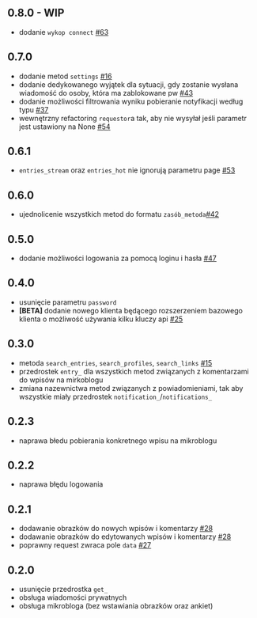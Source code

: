 ## 0.8.0 - WIP

* dodanie `wykop connect` [#63](https://github.com/krasnoludkolo/wykop-sdk-reborn/issues/63)

## 0.7.0

* dodanie metod `settings` [#16](https://github.com/krasnoludkolo/wykop-sdk-reborn/issues/16)
* dodanie dedykowanego wyjątek dla sytuacji, gdy zostanie wysłana wiadomość do osoby, która ma zablokowane pw [#43](https://github.com/krasnoludkolo/wykop-sdk-reborn/issues/43)
* dodanie możliwości filtrowania wyniku pobieranie notyfikacji według typu [#37](https://github.com/krasnoludkolo/wykop-sdk-reborn/issues/37)
* wewnętrzny refactoring `requestor`a tak, aby nie wysyłał jeśli parametr jest ustawiony na None [#54](https://github.com/krasnoludkolo/wykop-sdk-reborn/issues/54)

## 0.6.1

* `entries_stream` oraz `entries_hot` nie ignorują parametru page [#53](https://github.com/krasnoludkolo/wykop-sdk-reborn/issues/53)


## 0.6.0

* ujednolicenie wszystkich metod do formatu `zasób_metoda`[#42](https://github.com/krasnoludkolo/wykop-sdk-reborn/issues/42)

## 0.5.0

* dodanie możliwości logowania za pomocą loginu i hasła [#47](https://github.com/krasnoludkolo/wykop-sdk-reborn/issues/47)

## 0.4.0

* usunięcie parametru `password` 
* **[BETA]** dodanie nowego klienta będącego rozszerzeniem bazowego klienta o możliwość używania kilku kluczy api
  [#25](https://github.com/krasnoludkolo/wykop-sdk-reborn/issues/25)

## 0.3.0

* metoda `search_entries`, `search_profiles`, `search_links` [#15](https://github.com/krasnoludkolo/wykop-sdk-reborn/issues/15)
* przedrostek `entry_` dla wszystkich metod związanych z komentarzami do wpisów na mirkoblogu
* zmiana nazewnictwa metod związanych z powiadomieniami, tak aby wszystkie miały przedrostek `notification_`/`notifications_`

## 0.2.3

* naprawa błedu pobierania konkretnego wpisu na mikroblogu

## 0.2.2

* naprawa błędu logowania

## 0.2.1

* dodawanie obrazków do nowych wpisów i komentarzy [#28](https://github.com/krasnoludkolo/wykop-sdk-reborn/issues/28)
* dodawanie obrazków do edytowanych wpisów i komentarzy [#28](https://github.com/krasnoludkolo/wykop-sdk-reborn/issues/28)
* poprawny request zwraca pole `data` [#27](https://github.com/krasnoludkolo/wykop-sdk-reborn/issues/27)

## 0.2.0

* usunięcie przedrostka `get_`
* obsługa wiadomości prywatnych
* obsługa mikrobloga (bez wstawiania obrazków oraz ankiet)
